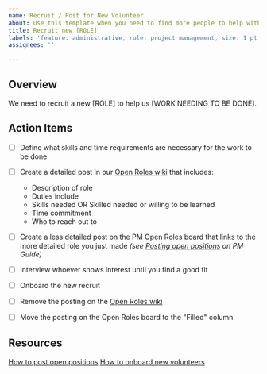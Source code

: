 ```yaml
---
name: Recruit / Post for New Volunteer
about: Use this template when you need to find more people to help with the project.
title: Recruit new [ROLE]
labels: 'feature: administrative, role: project management, size: 1 pt'
assignees: ''

---
```


## Overview
We need to recruit a new [ROLE] to help us [WORK NEEDING TO BE DONE].

## Action Items
- [ ] Define what skills and time requirements are necessary for the work to be done
- [ ] Create a detailed post in our [Open Roles wiki](https://github.com/hackforla/access-the-data/wiki/Open-Roles) that includes:
   - Description of role
   - Duties include
   - Skills needed OR Skilled needed or willing to be learned
   - Time commitment
   - Who to reach out to
- [ ] Create a less detailed post on the PM Open Roles board that links to the more detailed role you just made _(see [Posting open positions](https://github.com/hackforla/access-the-data/wiki/PM-Guide#142-posting-open-roles) on PM Guide)_
- [ ] Interview whoever shows interest until you find a good fit
- [ ] Onboard the new recruit
- [ ] Remove the posting on the [Open Roles wiki](https://github.com/hackforla/access-the-data/wiki/Open-Roles)
- [ ] Move the posting on the Open Roles board to the "Filled" column


## Resources
[How to post open positions](https://github.com/hackforla/access-the-data/wiki/PM-Guide#142-posting-open-roles)
[How to onboard new volunteers](https://github.com/hackforla/access-the-data/wiki/PM-Guide#141-onboardingoffboarding)
